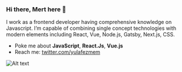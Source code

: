 ### Hi there, Mert here 👋

I work as a frontend developer having comprehensive knowledge on Javascript. I’m capable of combining single concept technologies with modern elements including React, Vue, Node.js, Gatsby, Next.js, CSS.

- Poke me about **JavaScript**, **React.Js**, **Vue.js**
- Reach me: [twitter.com/yulafezmem](https://twitter.com/yulafezmem)

![Alt text](https://www.codewars.com/users/yulafezmesi/badges/large)

